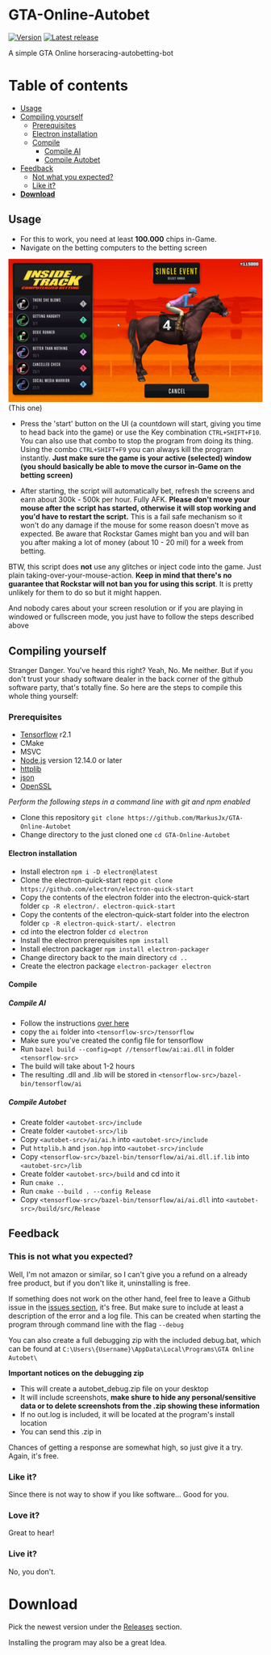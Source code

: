 # GTA-Online-Autobet

[![Version](https://img.shields.io/badge/Version-1.0-green)](https://github.com/MarkusJx/GTA-Online-Autobet/releases/latest)
[![Latest release](https://img.shields.io/badge/Latest_release-experimental-orange)](https://github.com/MarkusJx/GTA-Online-Autobet/releases/latest)

A simple GTA Online horseracing-autobetting-bot

Table of contents
=================

<!--ts-->
   * [Usage](#usage)
   * [Compiling yourself](#Compiling-yourself)
     * [Prerequisites](#prerequisites)
     * [Electron installation](#electron-installation)
     * [Compile](#Compile)
        * [Compile AI](#Compile-AI)
        * [Compile Autobet](#Compile-Autobet)
   * [Feedback](#feedback)
     * [Not what you expected?](#this-is-not-what-you-expected)
     * [Like it?](#like-it)
   * **[Download](#download)**
<!--te-->


## Usage

* For this to work, you need at least **100.000** chips in-Game.
* Navigate on the betting computers to the betting screen

![This one](betting.jpg)
(This one)

* Press the 'start' button on the UI (a countdown will start, giving you time to head back into the game) or use the Key combination ```CTRL+SHIFT+F10```. You can also use that combo to stop the program from doing its thing. Using the combo ```CTRL+SHIFT+F9``` you can always kill the program instantly. **Just make sure the game is your active (selected) window (you should basically be able to move the cursor in-Game on the betting screen)**

* After starting, the script will automatically bet, refresh the screens and earn about 300k - 500k per hour. Fully AFK. **Please don't move your mouse after the script has started, otherwise it will stop working and you'd have to restart the script.** This is a fail safe mechanism so it won't do any damage if the mouse for some reason doesn't move as expected. Be aware that Rockstar Games might ban you and will ban you after making a lot of money (about 10 - 20 mil) for a week from betting.

BTW, this script does **not** use any glitches or inject code into the game. Just plain taking-over-your-mouse-action.
**Keep in mind that there's no guarantee that Rockstar will not ban you for using this script**.
It is pretty unlikely for them to do so but it might happen.

And nobody cares about your screen resolution or if you are playing in windowed or fullscreen mode, you just have to follow the steps described above

## Compiling yourself

Stranger Danger. You've heard this right? Yeah, No. Me neither. But if you don't trust your shady software dealer in the back corner of the github software party, that's totally fine. So here are the steps to compile this whole thing yourself:

### Prerequisites

* [Tensorflow](https://www.tensorflow.org/install/source_windows?lang=python3) r2.1
* CMake
* MSVC
* [Node.js](https://nodejs.org/en/) version 12.14.0 or later
* [httplib](https://github.com/yhirose/cpp-httplib)
* [json](https://github.com/nlohmann/json)
* [OpenSSL](https://slproweb.com/products/Win32OpenSSL.html)

*Perform the following steps in a command line with git and npm enabled*
* Clone this repository ``git clone https://github.com/MarkusJx/GTA-Online-Autobet``
* Change directory to the just cloned one ``cd GTA-Online-Autobet``

#### Electron installation
* Install electron ``npm i -D electron@latest``
* Clone the electron-quick-start repo ``git clone https://github.com/electron/electron-quick-start``
* Copy the contents of the electron folder into the electron-quick-start folder ``cp -R electron/. electron-quick-start``
* Copy the contents of the electron-quick-start folder into the electron folder ``cp -R electron-quick-start/. electron``
* cd into the electron folder ``cd electron``
* Install the electron prerequisites ``npm install``
* Install electron packager ``npm install electron-packager``
* Change directory back to the main directory ``cd ..``
* Create the electron package ``electron-packager electron``

#### Compile
##### Compile AI
* Follow the instructions [over here](https://www.tensorflow.org/install/source_windows?lang=python3)
* copy the ``ai`` folder into ``<tensorflow-src>/tensorflow``
* Make sure you've created the config file for tensorflow
* Run ``bazel build --config=opt //tensorflow/ai:ai.dll`` in folder ``<tensorflow-src>``
* The build will take about 1-2 hours
* The resulting .dll and .lib will be stored in ``<tensorflow-src>/bazel-bin/tensorflow/ai``

##### Compile Autobet
* Create folder ``<autobet-src>/include``
* Create folder ``<autobet-src>/lib``
* Copy ``<autobet-src>/ai/ai.h`` into ``<autobet-src>/include``
* Put ``httplib.h`` and ``json.hpp`` into ``<autobet-src>/include``
* Copy ``<tensorflow-src>/bazel-bin/tensorflow/ai/ai.dll.if.lib`` into ``<autobet-src>/lib``
* Create folder ``<autobet-src>/build`` and cd into it
* Run ``cmake ..``
* Run ``cmake --build . --config Release``
* Copy ``<tensorflow-src>/bazel-bin/tensorflow/ai/ai.dll`` into ``<autobet-src>/build/src/Release``

## Feedback
### This is not what you expected?
Well, I'm not amazon or similar, so I can't give you a refund on a already free product, but if you don't like it, uninstalling is free.

If something does not work on the other hand, feel free to leave a Github issue in the [issues section](https://github.com/MarkusJx/GTA-Online-Autobet/issues), it's free. But make sure to include at least a description of the error and a log file. This can be created when starting the program through command line with the flag ```--debug```

You can also create a full debugging zip with the included debug.bat, which can be found at
```C:\Users\{Username}\AppData\Local\Programs\GTA Online Autobet\```

**Important notices on the debugging zip**
* This will create a autobet_debug.zip file on your desktop
* It will include screenshots, **make shure to hide any personal/sensitive data or to delete screenshots from the .zip showing these information**
* If no out.log is included, it will be located at the program's install location
* You can send this .zip in

Chances of getting a response are somewhat high, so just give it a try. Again, it's free.

### Like it?
Since there is not way to show if you like software... Good for you.

### Love it?
Great to hear!

### Live it?
No, you don't.

# Download

Pick the newest version under the [Releases](https://github.com/MarkusJx/GTA-Online-Autobet/releases/latest) section.

Installing the program may also be a great Idea.
